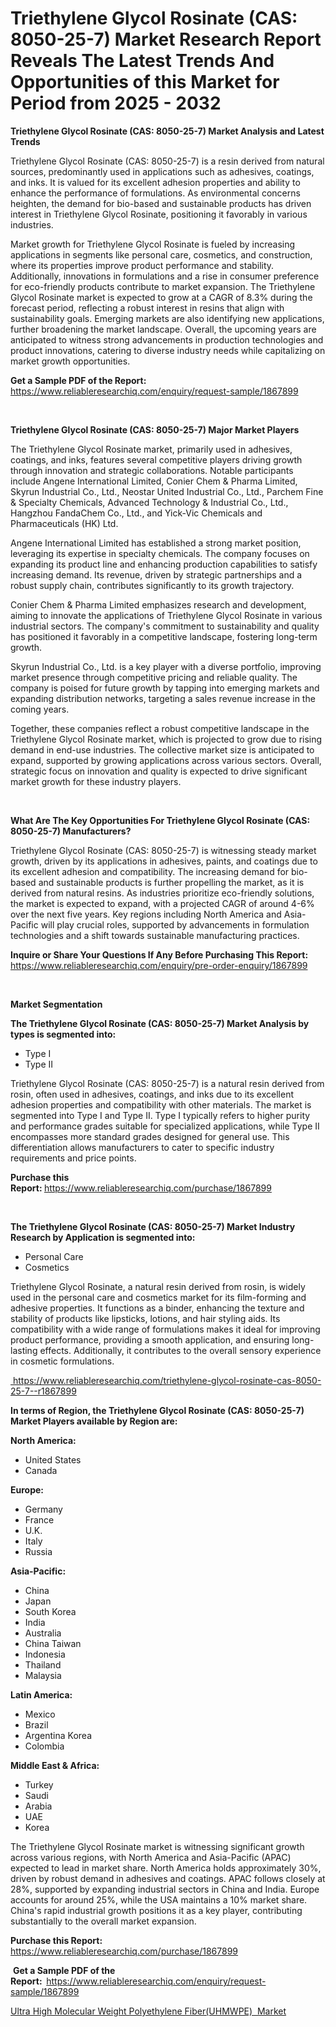 <p><h1>Triethylene Glycol Rosinate (CAS: 8050-25-7) Market Research Report Reveals The Latest Trends And Opportunities of this Market for Period from 2025 - 2032</h1></p><p><strong>Triethylene Glycol Rosinate (CAS: 8050-25-7) Market Analysis and Latest Trends</strong></p>
<p><p>Triethylene Glycol Rosinate (CAS: 8050-25-7) is a resin derived from natural sources, predominantly used in applications such as adhesives, coatings, and inks. It is valued for its excellent adhesion properties and ability to enhance the performance of formulations. As environmental concerns heighten, the demand for bio-based and sustainable products has driven interest in Triethylene Glycol Rosinate, positioning it favorably in various industries.</p><p>Market growth for Triethylene Glycol Rosinate is fueled by increasing applications in segments like personal care, cosmetics, and construction, where its properties improve product performance and stability. Additionally, innovations in formulations and a rise in consumer preference for eco-friendly products contribute to market expansion. The Triethylene Glycol Rosinate market is expected to grow at a CAGR of 8.3% during the forecast period, reflecting a robust interest in resins that align with sustainability goals. Emerging markets are also identifying new applications, further broadening the market landscape. Overall, the upcoming years are anticipated to witness strong advancements in production technologies and product innovations, catering to diverse industry needs while capitalizing on market growth opportunities.</p></p>
<p><strong>Get a Sample PDF of the Report:&nbsp;</strong> <a href="https://www.reliableresearchiq.com/enquiry/request-sample/1867899?utm_campaign=2780&utm_medium=2&utm_source=Github&utm_content=ia&utm_term=27032025&utm_id=triethylene-glycol-rosinate-cas-8050-25-7">https://www.reliableresearchiq.com/enquiry/request-sample/1867899</a></p>
<p>&nbsp;</p>
<p><strong>Triethylene Glycol Rosinate (CAS: 8050-25-7) Major Market Players</strong></p>
<p><p>The Triethylene Glycol Rosinate market, primarily used in adhesives, coatings, and inks, features several competitive players driving growth through innovation and strategic collaborations. Notable participants include Angene International Limited, Conier Chem & Pharma Limited, Skyrun Industrial Co., Ltd., Neostar United Industrial Co., Ltd., Parchem Fine & Specialty Chemicals, Advanced Technology & Industrial Co., Ltd., Hangzhou FandaChem Co., Ltd., and Yick-Vic Chemicals and Pharmaceuticals (HK) Ltd.</p><p>Angene International Limited has established a strong market position, leveraging its expertise in specialty chemicals. The company focuses on expanding its product line and enhancing production capabilities to satisfy increasing demand. Its revenue, driven by strategic partnerships and a robust supply chain, contributes significantly to its growth trajectory.</p><p>Conier Chem & Pharma Limited emphasizes research and development, aiming to innovate the applications of Triethylene Glycol Rosinate in various industrial sectors. The company's commitment to sustainability and quality has positioned it favorably in a competitive landscape, fostering long-term growth.</p><p>Skyrun Industrial Co., Ltd. is a key player with a diverse portfolio, improving market presence through competitive pricing and reliable quality. The company is poised for future growth by tapping into emerging markets and expanding distribution networks, targeting a sales revenue increase in the coming years.</p><p>Together, these companies reflect a robust competitive landscape in the Triethylene Glycol Rosinate market, which is projected to grow due to rising demand in end-use industries. The collective market size is anticipated to expand, supported by growing applications across various sectors. Overall, strategic focus on innovation and quality is expected to drive significant market growth for these industry players.</p></p>
<p>&nbsp;</p>
<p><strong>What Are The Key Opportunities For Triethylene Glycol Rosinate (CAS: 8050-25-7) Manufacturers?</strong></p>
<p><p>Triethylene Glycol Rosinate (CAS: 8050-25-7) is witnessing steady market growth, driven by its applications in adhesives, paints, and coatings due to its excellent adhesion and compatibility. The increasing demand for bio-based and sustainable products is further propelling the market, as it is derived from natural resins. As industries prioritize eco-friendly solutions, the market is expected to expand, with a projected CAGR of around 4-6% over the next five years. Key regions including North America and Asia-Pacific will play crucial roles, supported by advancements in formulation technologies and a shift towards sustainable manufacturing practices.</p></p>
<p><strong>Inquire or Share Your Questions If Any Before Purchasing This Report:</strong> <a href="https://www.reliableresearchiq.com/enquiry/pre-order-enquiry/1867899?utm_campaign=2780&utm_medium=2&utm_source=Github&utm_content=ia&utm_term=27032025&utm_id=triethylene-glycol-rosinate-cas-8050-25-7">https://www.reliableresearchiq.com/enquiry/pre-order-enquiry/1867899</a></p>
<p>&nbsp;</p>
<p><strong>Market Segmentation</strong></p>
<p><strong>The Triethylene Glycol Rosinate (CAS: 8050-25-7) Market Analysis by types is segmented into:</strong></p>
<p><ul><li>Type I</li><li>Type II</li></ul></p>
<p><p>Triethylene Glycol Rosinate (CAS: 8050-25-7) is a natural resin derived from rosin, often used in adhesives, coatings, and inks due to its excellent adhesion properties and compatibility with other materials. The market is segmented into Type I and Type II. Type I typically refers to higher purity and performance grades suitable for specialized applications, while Type II encompasses more standard grades designed for general use. This differentiation allows manufacturers to cater to specific industry requirements and price points.</p></p>
<p><strong>Purchase this Report:&nbsp;</strong><a href="https://www.reliableresearchiq.com/purchase/1867899?utm_campaign=2780&utm_medium=2&utm_source=Github&utm_content=ia&utm_term=27032025&utm_id=triethylene-glycol-rosinate-cas-8050-25-7">https://www.reliableresearchiq.com/purchase/1867899</a></p>
<p>&nbsp;</p>
<p><strong>The Triethylene Glycol Rosinate (CAS: 8050-25-7) Market Industry Research by Application is segmented into:</strong></p>
<p><ul><li>Personal Care</li><li>Cosmetics</li></ul></p>
<p><p>Triethylene Glycol Rosinate, a natural resin derived from rosin, is widely used in the personal care and cosmetics market for its film-forming and adhesive properties. It functions as a binder, enhancing the texture and stability of products like lipsticks, lotions, and hair styling aids. Its compatibility with a wide range of formulations makes it ideal for improving product performance, providing a smooth application, and ensuring long-lasting effects. Additionally, it contributes to the overall sensory experience in cosmetic formulations.</p></p>
<p><a href="https://www.reliableresearchiq.com/triethylene-glycol-rosinate-cas-8050-25-7--r1867899?utm_campaign=2780&utm_medium=2&utm_source=Github&utm_content=ia&utm_term=27032025&utm_id=triethylene-glycol-rosinate-cas-8050-25-7">&nbsp;https://www.reliableresearchiq.com/triethylene-glycol-rosinate-cas-8050-25-7--r1867899</a></p>
<p><strong>In terms of Region, the Triethylene Glycol Rosinate (CAS: 8050-25-7) Market Players available by Region are:</strong></p>
<p>
    <p> <strong> North America: </strong>
        <ul>
            <li>United States</li>
            <li>Canada</li>
        </ul>
        </p> 
    <p> <strong> Europe: </strong>
        <ul>
            <li>Germany</li>
            <li>France</li>
            <li>U.K.</li>
            <li>Italy</li>
            <li>Russia</li>
        </ul>
        </p> 
    <p> <strong> Asia-Pacific: </strong>
        <ul>
            <li>China</li>
            <li>Japan</li>
            <li>South Korea</li>
            <li>India</li>
            <li>Australia</li>
            <li>China Taiwan</li>
            <li>Indonesia</li>
            <li>Thailand</li>
            <li>Malaysia</li>
        </ul>
        </p> 
    <p> <strong> Latin America: </strong>
        <ul>
            <li>Mexico</li>
            <li>Brazil</li>
            <li>Argentina Korea</li>
            <li>Colombia</li>
        </ul>
        </p> 
    <p> <strong> Middle East & Africa: </strong>
        <ul>
            <li>Turkey</li>
            <li>Saudi</li>
            <li>Arabia</li>
            <li>UAE</li>
            <li>Korea</li>
        </ul>
    </p>
    </p>
<p><p>The Triethylene Glycol Rosinate market is witnessing significant growth across various regions, with North America and Asia-Pacific (APAC) expected to lead in market share. North America holds approximately 30%, driven by robust demand in adhesives and coatings. APAC follows closely at 28%, supported by expanding industrial sectors in China and India. Europe accounts for around 25%, while the USA maintains a 10% market share. China's rapid industrial growth positions it as a key player, contributing substantially to the overall market expansion.</p></p>
<p><strong>Purchase this Report: </strong><a href="https://www.reliableresearchiq.com/purchase/1867899?utm_campaign=2780&utm_medium=2&utm_source=Github&utm_content=ia&utm_term=27032025&utm_id=triethylene-glycol-rosinate-cas-8050-25-7">https://www.reliableresearchiq.com/purchase/1867899</a></p>
<p>&nbsp;<strong>Get a Sample PDF of the Report:&nbsp;&nbsp;</strong><a href="https://www.reliableresearchiq.com/enquiry/request-sample/1867899?utm_campaign=2780&utm_medium=2&utm_source=Github&utm_content=ia&utm_term=27032025&utm_id=triethylene-glycol-rosinate-cas-8050-25-7">https://www.reliableresearchiq.com/enquiry/request-sample/1867899</a></p>
<p><strong></strong></p>
<p><p><a href="https://github.com/guneycigdem35/Market-Research-Report-List-5/blob/main/ultra-high-molecular-weight-polyethylene-fiberuhmwpe-market.md?utm_campaign=2780&utm_medium=2&utm_source=Github&utm_content=ia&utm_term=27032025&utm_id=triethylene-glycol-rosinate-cas-8050-25-7">Ultra High Molecular Weight Polyethylene Fiber(UHMWPE)  Market</a></p></p>